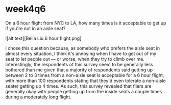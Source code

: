 # week4q6
On a 6 hour flight from NYC to LA, how many times is it acceptable to get up if you're not in an aisle seat?

![alt text][Bella Liu 6 hour flight.png]

I chose this question because, as somebody who prefers the aisle seat in almost every situation, I think it's annoying when I have to get out of my seat to let people out — or worse, when they try to climb over me. Interestingly, the respondents of this survey seem to be generally less bothered than me given that a majority of respondents said getting up between 2 to 3 times from a non-aisle seat is acceptable for a 6 hour flight, with more than 100 respondents stating that they'd even tolerate a non-aisle seater getting up 4 times. As such, this survey revealed that fliers are generally okay with people getting up from the inside seats a couple times during a moderately long flight. 
